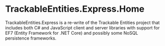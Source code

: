 # TrackableEntities.Express.Home
TrackableEntities.Express is a re-write of the Trackable Entities project that includes both C# and JavaScript client and server libraries with support for EF7 (Entity Framework for .NET Core) and possibly some NoSQL persistence frameworks.
